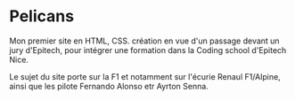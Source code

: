 # Pelicans

Mon premier site en HTML, CSS. création en vue d'un passage devant un jury d'Epitech, pour intégrer une formation dans la Coding school d'Epitech Nice.

Le sujet du site porte sur la F1 et notamment sur l'écurie Renaul F1/Alpine, ainsi que les pilote Fernando Alonso etr Ayrton Senna.
